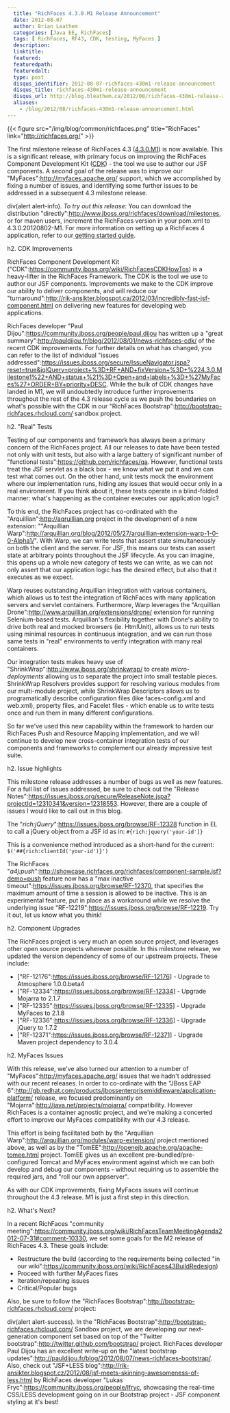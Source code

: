 ```yaml
---
  title: "RichFaces 4.3.0.M1 Release Announcement"
  date: 2012-08-07
  author: Brian Leathem
  categories: [Java EE, RichFaces]
  tags: [ RichFaces, RF43, CDK, testing, MyFaces ]
  description:
  linktitle:
  featured:
  featuredpath:
  featuredalt:
  type: post
  disqus_identifier: 2012-08-07-richfaces-430m1-release-announcement
  disqus_title: richfaces-430m1-release-announcement
  disqus_url: http://blog.bleathem.ca/2012/08/richfaces-430m1-release-announcement.html
  aliases:
    - /blog/2012/08/richfaces-430m1-release-announcement.html
---
```


{{< figure src="/img/blog/common/richfaces.png" title="RichFaces" link="http://richfaces.org/" >}}

The first milestone release of RichFaces 4.3 ([4.3.0.M1](https://issues.jboss.org/secure/ReleaseNote.jspa?projectId=12310341&version=12318553)) is now available.  This is a significant release, with primary focus on improving the RichFaces Component Development Kit ([CDK](https://community.jboss.org/wiki/RichFacesCDKHowTos)) - the tool we use to author our JSF components.  A second goal of the release was to improve our "MyFaces":http://myfaces.apache.org/ support, which we accomplished by fixing a number of issues, and identifying some further issues to be addressed in a subsequent 4.3 milestone release.

div(alert alert-info). *To try out this release:* You can download the distribution "directly":http://www.jboss.org/richfaces/download/milestones, or for maven users, increment the RichFaces version in your pom.xml to 4.3.0.20120802-M1. For more information on setting up a RichFaces 4 application, refer to our<a href="http://community.jboss.org/wiki/GettingstartedwithRichFaces4x"> getting started guide</a>.

h2. CDK Improvements

RichFaces Component Development Kit ("CDK":https://community.jboss.org/wiki/RichFacesCDKHowTos) is a heavy-lifter in the RichFaces Framework.  The CDK is the tool we use to author our JSF components.  Improvements we make to the CDK improve our ability to deliver components, and will reduce our "turnaround":http://rik-ansikter.blogspot.ca/2012/03/incredibly-fast-jsf-component.html on delivering new features for developing web applications.

RichFaces developer "Paul Dijou":https://community.jboss.org/people/paul.dijou has written up a "great summary":http://pauldijou.fr/blog/2012/08/01/news-richfaces-cdk/ of the recent CDK improvements.  For further details on what has changed, you can refer to the list of individual "issues addressed":https://issues.jboss.org/secure/IssueNavigator.jspa?reset=true&jqlQuery=project+%3D+RF+AND+fixVersion+%3D+%224.3.0.Milestone1%22+AND+status+%21%3D+Open+and+labels+%3D+%27MyFaces%27+ORDER+BY+priority+DESC.  While the bulk of CDK changes have landed in M1, we will undoubtedly introduce further improvements throughout the rest of the 4.3 release cycle as we push the boundaries on what's possible with the CDK in our "RichFaces Bootstrap":http://bootstrap-richfaces.rhcloud.com/ sandbox project.

h2. "Real" Tests

Testing of our components and framework has always been a primary concern of the RichFaces project.  All our releases to date have been tested not only with unit tests, but also with a large battery of significant number of "functional tests":https://github.com/richfaces/qa.  However, functional tests treat the JSF servlet as a black box - we know what we put it and we can test what comes out.  On the other hand, unit tests mock the environment where our implementation runs, hiding any issues that would occur only in a real environment.  If you think about it, these tests operate in a blind-folded manner: what's happening as the container executes our application logic?

To this end, the RichFaces project has co-ordinated with the "Arquillian":http://aqruillian.org project in the development of a new extension: ""Arquillian Warp":http://arquillian.org/blog/2012/05/27/arquillian-extension-warp-1-0-0-Alpha1/".  With Warp, we can write tests that assert state simultaneously on both the client and the server.  For JSF, this means our tests can assert state at arbitrary points throughout the JSF lifecycle.  As you can imagine, this opens up a whole new category of tests we can write, as we can not only assert that our application logic has the desired effect, but also that it executes as we expect.

Warp reuses outstanding Arquillian integration with various containers, which allows us to test the integration of RichFaces with many application servers and servlet containers. Furthermore, Warp leverages the "Arquillian Drone":http://www.arquillian.org/extensions/drone/ extension for running Selenium-based tests. Arquillian's flexibility together with Drone's ability to drive both real and mocked browsers (ie. HtmlUnit), allows us to run tests using minimal resources in continuous integration, and we can run those same tests in "real" environments to verify integration with many real containers.

Our integration tests makes heavy use of "ShrinkWrap":http://www.jboss.org/shrinkwrap/ to create _micro-deployments_ allowing us to separate the project into small testable pieces. ShrinkWrap Resolvers provides support for resolving various modules from our multi-module project, while ShrinkWrap Descriptors allows us to programatically describe configuration files (like faces-config.xml and web.xml), property files, and Facelet files - which enable us to write tests once and run them in many different configurations.

So far we've used this new capability within the framework to harden our RichFaces Push and Resource Mapping implementation, and we will continue to develop new cross-container integration tests of our components and frameworks to complement our already impressive test suite.

h2. Issue highlights

This milestone release addresses a number of bugs as well as new features.  For a full list of issues addressed, be sure to check out the "Release Notes":https://issues.jboss.org/secure/ReleaseNote.jspa?projectId=12310341&version=12318553.  However, there are a couple of issues I would like to call out in this blog.

The "*rich:jQuery*":https://issues.jboss.org/browse/RF-12328 function in EL to call a jQuery object from a JSF id as in:
<code>\#{rich:jquery('your-id']}</code>

This is a convenience method introduced as a short-hand for the current:
<code>$('#\#{rich:clientId('your-id')}')</code>

The RichFaces "*a4j:push*":http://showcase.richfaces.org/richfaces/component-sample.jsf?demo=push feature now has a "max inactive timeout":https://issues.jboss.org/browse/RF-12370, that specifies the maximum amount of time a session is allowed to be inactive.  This is an experimental feature, put in place as a workaround while we resolve the underlying issue "RF-12219":https://issues.jboss.org/browse/RF-12219.  Try it out, let us know what you think!

h2. Component Upgrades

The RichFaces project is very much an open source project, and leverages other open source projects wherever possible.  In this milestone release, we updated the version dependency of some of our upstream projects.  These include:

* ["RF-12176":https://issues.jboss.org/browse/RF-12176] - Upgrade to Atmosphere 1.0.0.beta4
* ["RF-12334":https://issues.jboss.org/browse/RF-12334] - Upgrade Mojarra to 2.1.7
* ["RF-12335":https://issues.jboss.org/browse/RF-12335] - Upgrade MyFaces to 2.1.8
* ["RF-12336":https://issues.jboss.org/browse/RF-12336] - Upgrade jQuery to 1.7.2
* ["RF-12371":https://issues.jboss.org/browse/RF-12371] - Upgrade Maven project dependency to 3.0.4

h2. MyFaces Issues

With this release, we've also turned our attention to a number of "MyFaces":http://myfaces.apache.org/ issues that we hadn't addressed with our recent releases.  In order to co-ordinate with the "JBoss EAP 6":http://gb.redhat.com/products/jbossenterprisemiddleware/application-platform/ release, we focused predominantly on "Mojarra":http://java.net/projects/mojarra/ compatibility.  However RichFaces is a container agnostic project, and we're making a concerted effort to improve our MyFaces compatibility with our 4.3 release.

This effort is being facilitated both by the "Arquillian Warp":http://arquillian.org/modules/warp-extension/ project mentioned above, as well as by the "TomEE":http://openejb.apache.org/apache-tomee.html project.  TomEE gives us an excellent pre-bundled/pre-configured Tomcat and MyFaces environment against which we can both develop and debug our components - without requiring us to assemble the required jars, and "roll our own appserver".

As with our CDK improvements, fixing MyFaces issues will continue throughout the 4.3 release.  M1 is just a first step in this direction.

h2. What's Next?

In a recent RichFaces "community meeting":https://community.jboss.org/wiki/RichFacesTeamMeetingAgenda2012-07-31#comment-10330, we set some goals for the M2 release of RichFaces 4.3.  These goals include:

* Restructure the build (according to the requirements being collected "in our wiki":https://community.jboss.org/wiki/RichFaces43BuildRedesign)
* Proceed with further MyFaces fixes
* Iteration/repeating issues
* Critical/Popular bugs

Also, be sure to follow the "RichFaces Bootstrap":http://bootstrap-richfaces.rhcloud.com/ project:

div(alert alert-success). In the "RichFaces Bootstrap":http://bootstrap-richfaces.rhcloud.com/ Sandbox project, we are developing our next-generation component set based on top of the "Twitter bootstrap":http://twitter.github.com/bootstrap/ project.  RichFaces developer Paul Dijou has an excellent write-up on the "latest bootstrap updates":http://pauldijou.fr/blog/2012/08/07/news-richfaces-bootstrap/.  Also, check out "JSF+LESS blog":http://rik-ansikter.blogspot.cz/2012/08/jsf-meets-skinning-awesomeness-of-less.html by RichFaces developer "Lukas Fryc":https://community.jboss.org/people/lfryc, showcasing the real-time CSS/LESS development going on in our Bootstrap project - JSF component styling at it's best!
